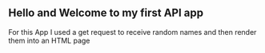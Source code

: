 ## Hello and Welcome to my first API app
For this App I used a get request to receive random names and then render them into an HTML page
